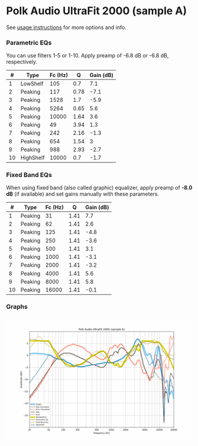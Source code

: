 # Polk Audio UltraFit 2000 (sample A)
See [usage instructions](https://github.com/jaakkopasanen/AutoEq#usage) for more options and info.

### Parametric EQs
You can use filters 1-5 or 1-10. Apply preamp of -6.8 dB or -6.8 dB, respectively.

|   # | Type      |   Fc (Hz) |    Q |   Gain (dB) |
|-----|-----------|-----------|------|-------------|
|   1 | LowShelf  |       105 | 0.7  |         7.1 |
|   2 | Peaking   |       117 | 0.78 |        -7.1 |
|   3 | Peaking   |      1528 | 1.7  |        -5.9 |
|   4 | Peaking   |      5264 | 0.65 |         5.6 |
|   5 | Peaking   |     10000 | 1.64 |         3.6 |
|   6 | Peaking   |        49 | 3.94 |         1.3 |
|   7 | Peaking   |       242 | 2.16 |        -1.3 |
|   8 | Peaking   |       654 | 1.54 |         3   |
|   9 | Peaking   |       988 | 2.93 |        -2.7 |
|  10 | HighShelf |     10000 | 0.7  |        -1.7 |

### Fixed Band EQs
When using fixed band (also called graphic) equalizer, apply preamp of **-8.0 dB** (if available) and set gains manually with these parameters.

|   # | Type    |   Fc (Hz) |    Q |   Gain (dB) |
|-----|---------|-----------|------|-------------|
|   1 | Peaking |        31 | 1.41 |         7.7 |
|   2 | Peaking |        62 | 1.41 |         2.6 |
|   3 | Peaking |       125 | 1.41 |        -4.8 |
|   4 | Peaking |       250 | 1.41 |        -3.6 |
|   5 | Peaking |       500 | 1.41 |         3.1 |
|   6 | Peaking |      1000 | 1.41 |        -3.1 |
|   7 | Peaking |      2000 | 1.41 |        -3.2 |
|   8 | Peaking |      4000 | 1.41 |         5.6 |
|   9 | Peaking |      8000 | 1.41 |         5.8 |
|  10 | Peaking |     16000 | 1.41 |        -0.1 |

### Graphs
![](./Polk%20Audio%20UltraFit%202000%20(sample%20A).png)
